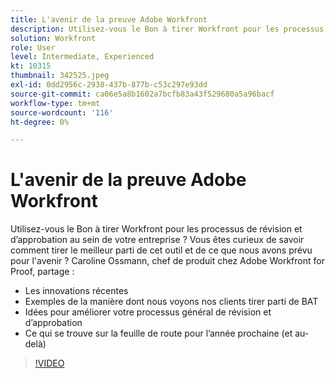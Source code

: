 ```yaml
---
title: L'avenir de la preuve Adobe Workfront
description: Utilisez-vous le Bon à tirer Workfront pour les processus de révision et d’approbation au sein de votre entreprise ? Curieux comment tirer le meilleur parti de cet outil et de ce que nous avons prévu pour l'avenir.
solution: Workfront
role: User
level: Intermediate, Experienced
kt: 10315
thumbnail: 342525.jpeg
exl-id: 0dd2956c-2938-437b-877b-c53c297e93dd
source-git-commit: ca06e5a8b1602a7bcfb83a43f529680a5a96bacf
workflow-type: tm+mt
source-wordcount: '116'
ht-degree: 0%

---
```


# L&#39;avenir de la preuve Adobe Workfront

Utilisez-vous le Bon à tirer Workfront pour les processus de révision et d’approbation au sein de votre entreprise ? Vous êtes curieux de savoir comment tirer le meilleur parti de cet outil et de ce que nous avons prévu pour l&#39;avenir ? Caroline Ossmann, chef de produit chez Adobe Workfront for Proof, partage :

* Les innovations récentes
* Exemples de la manière dont nous voyons nos clients tirer parti de BAT
* Idées pour améliorer votre processus général de révision et d’approbation
* Ce qui se trouve sur la feuille de route pour l’année prochaine (et au-delà)

>[!VIDEO](https://video.tv.adobe.com/v/342525/?quality=12&learn=on)
